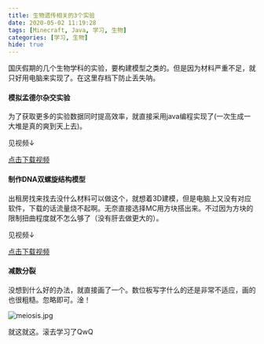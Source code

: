 ```yaml
---
title: 生物遗传相关的3个实验
date: 2020-05-02 11:19:28
tags: [Minecraft, Java, 学习, 生物]
categories: [学习, 生物]
hide: true
---
```

国庆假期的几个生物学科的实验，要构建模型之类的。但是因为材料严重不足，就只好用电脑来实现了。在这里存档下防止丢失呐。
<!--more-->


#### 模拟孟德尔杂交实验

为了获取更多的实验数据同时提高效率，就直接采用java编程实现了(一次生成一大堆是真的爽到天上去)。

见视频↓

[点击下载视频](https://wwi.lanzous.com/i6kzjjyh3oh)

#### 制作DNA双螺旋结构模型

出租房找来找去没什么材料可以做这个，就想着3D建模，但是电脑上又没有对应软件，下载的话流量烧不起啊。无奈直接选择MC用方块搭出来。不过因为方块的限制扭曲程度就不怎么够了（没有肝去做更大的）。

见视频↓ 

[点击下载视频](https://wwi.lanzous.com/iocWwjyh3sb)



#### 减数分裂

没想到什么好的办法，就直接画了一个。数位板写字什么的还是非常不适应，画的也很粗糙。忽略即可。淦！

![meiosis.jpg](https://7.dusays.com/2021/01/02/a927961ffb1fd.jpg)



就这就这。滚去学习了QwQ